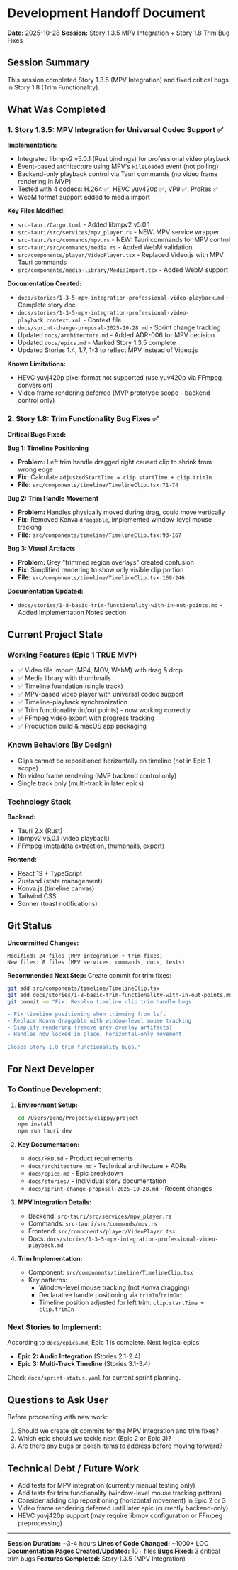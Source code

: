# Development Handoff Document
**Date:** 2025-10-28
**Session:** Story 1.3.5 MPV Integration + Story 1.8 Trim Bug Fixes

## Session Summary

This session completed Story 1.3.5 (MPV Integration) and fixed critical bugs in Story 1.8 (Trim Functionality).

## What Was Completed

### 1. Story 1.3.5: MPV Integration for Universal Codec Support ✅

**Implementation:**
- Integrated libmpv2 v5.0.1 (Rust bindings) for professional video playback
- Event-based architecture using MPV's `FileLoaded` event (not polling)
- Backend-only playback control via Tauri commands (no video frame rendering in MVP)
- Tested with 4 codecs: H.264 ✅, HEVC yuv420p ✅, VP9 ✅, ProRes ✅
- WebM format support added to media import

**Key Files Modified:**
- `src-tauri/Cargo.toml` - Added libmpv2 v5.0.1
- `src-tauri/src/services/mpv_player.rs` - NEW: MPV service wrapper
- `src-tauri/src/commands/mpv.rs` - NEW: Tauri commands for MPV control
- `src-tauri/src/commands/media.rs` - Added WebM validation
- `src/components/player/VideoPlayer.tsx` - Replaced Video.js with MPV Tauri commands
- `src/components/media-library/MediaImport.tsx` - Added WebM support

**Documentation Created:**
- `docs/stories/1-3-5-mpv-integration-professional-video-playback.md` - Complete story doc
- `docs/stories/1-3-5-mpv-integration-professional-video-playback.context.xml` - Context file
- `docs/sprint-change-proposal-2025-10-28.md` - Sprint change tracking
- Updated `docs/architecture.md` - Added ADR-006 for MPV decision
- Updated `docs/epics.md` - Marked Story 1.3.5 complete
- Updated Stories 1.4, 1.7, 1-3 to reflect MPV instead of Video.js

**Known Limitations:**
- HEVC yuvj420p pixel format not supported (use yuv420p via FFmpeg conversion)
- Video frame rendering deferred (MVP prototype scope - backend control only)

### 2. Story 1.8: Trim Functionality Bug Fixes ✅

**Critical Bugs Fixed:**

**Bug 1: Timeline Positioning**
- **Problem:** Left trim handle dragged right caused clip to shrink from wrong edge
- **Fix:** Calculate `adjustedStartTime = clip.startTime + clip.trimIn`
- **File:** `src/components/timeline/TimelineClip.tsx:71-74`

**Bug 2: Trim Handle Movement**
- **Problem:** Handles physically moved during drag, could move vertically
- **Fix:** Removed Konva `draggable`, implemented window-level mouse tracking
- **File:** `src/components/timeline/TimelineClip.tsx:93-167`

**Bug 3: Visual Artifacts**
- **Problem:** Grey "trimmed region overlays" created confusion
- **Fix:** Simplified rendering to show only visible clip portion
- **File:** `src/components/timeline/TimelineClip.tsx:169-246`

**Documentation Updated:**
- `docs/stories/1-8-basic-trim-functionality-with-in-out-points.md` - Added Implementation Notes section

## Current Project State

### Working Features (Epic 1 TRUE MVP)
- ✅ Video file import (MP4, MOV, WebM) with drag & drop
- ✅ Media library with thumbnails
- ✅ Timeline foundation (single track)
- ✅ MPV-based video player with universal codec support
- ✅ Timeline-playback synchronization
- ✅ Trim functionality (in/out points) - now working correctly
- ✅ FFmpeg video export with progress tracking
- ✅ Production build & macOS app packaging

### Known Behaviors (By Design)
- Clips cannot be repositioned horizontally on timeline (not in Epic 1 scope)
- No video frame rendering (MVP backend control only)
- Single track only (multi-track in later epics)

### Technology Stack
**Backend:**
- Tauri 2.x (Rust)
- libmpv2 v5.0.1 (video playback)
- FFmpeg (metadata extraction, thumbnails, export)

**Frontend:**
- React 19 + TypeScript
- Zustand (state management)
- Konva.js (timeline canvas)
- Tailwind CSS
- Sonner (toast notifications)

## Git Status

**Uncommitted Changes:**
```
Modified: 24 files (MPV integration + trim fixes)
New files: 8 files (MPV services, commands, docs, tests)
```

**Recommended Next Step:** Create commit for trim fixes:
```bash
git add src/components/timeline/TimelineClip.tsx
git add docs/stories/1-8-basic-trim-functionality-with-in-out-points.md
git commit -m "Fix: Resolve timeline clip trim handle bugs

- Fix timeline positioning when trimming from left
- Replace Konva draggable with window-level mouse tracking
- Simplify rendering (remove grey overlay artifacts)
- Handles now locked in place, horizontal-only movement

Closes Story 1.8 trim functionality bugs."
```

## For Next Developer

### To Continue Development:

1. **Environment Setup:**
   ```bash
   cd /Users/zeno/Projects/clippy/project
   npm install
   npm run tauri dev
   ```

2. **Key Documentation:**
   - `docs/PRD.md` - Product requirements
   - `docs/architecture.md` - Technical architecture + ADRs
   - `docs/epics.md` - Epic breakdown
   - `docs/stories/` - Individual story documentation
   - `docs/sprint-change-proposal-2025-10-28.md` - Recent changes

3. **MPV Integration Details:**
   - Backend: `src-tauri/src/services/mpv_player.rs`
   - Commands: `src-tauri/src/commands/mpv.rs`
   - Frontend: `src/components/player/VideoPlayer.tsx`
   - Docs: `docs/stories/1-3-5-mpv-integration-professional-video-playback.md`

4. **Trim Implementation:**
   - Component: `src/components/timeline/TimelineClip.tsx`
   - Key patterns:
     - Window-level mouse tracking (not Konva dragging)
     - Declarative handle positioning via `trimIn`/`trimOut`
     - Timeline position adjusted for left trim: `clip.startTime + clip.trimIn`

### Next Stories to Implement:

According to `docs/epics.md`, Epic 1 is complete. Next logical epics:

- **Epic 2: Audio Integration** (Stories 2.1-2.4)
- **Epic 3: Multi-Track Timeline** (Stories 3.1-3.4)

Check `docs/sprint-status.yaml` for current sprint planning.

## Questions to Ask User

Before proceeding with new work:
1. Should we create git commits for the MPV integration and trim fixes?
2. Which epic should we tackle next (Epic 2 or Epic 3)?
3. Are there any bugs or polish items to address before moving forward?

## Technical Debt / Future Work

- Add tests for MPV integration (currently manual testing only)
- Add tests for trim functionality (window-level mouse tracking pattern)
- Consider adding clip repositioning (horizontal movement) in Epic 2 or 3
- Video frame rendering deferred until later epic (currently backend-only)
- HEVC yuvj420p support (may require libmpv configuration or FFmpeg preprocessing)

---

**Session Duration:** ~3-4 hours
**Lines of Code Changed:** ~1000+ LOC
**Documentation Pages Created/Updated:** 10+ files
**Bugs Fixed:** 3 critical trim bugs
**Features Completed:** Story 1.3.5 (MPV Integration)
